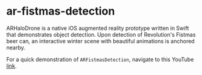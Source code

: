 # ar-fistmas-detection

ARHaloDrone is a native iOS augmented reality prototype written in Swift that demonstrates object detection. Upon detection of Revolution's Fistmas beer can, an
interactive winter scene with beautiful animations is anchored nearby. 

For a quick demonstration of `ARFistmasDetection`, navigate to this YouTube [link]().
